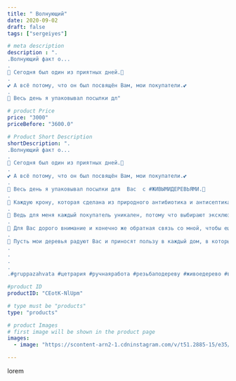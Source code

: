 ```yaml
---
title: " Волнующий"
date: 2020-09-02
draft: false
tags: ["sergeiyes"]

# meta description
description : ".
.Волнующий факт о...
.
💛 Сегодня был один из приятных дней.💛
.
💕 А всё потому, что он был посвящён Вам, мои покупатели.💕
.
💜 Весь день я упаковывал посылки дл"

# product Price
price: "3000"
priceBefore: "3600.0"

# Product Short Description
shortDescription: ".
.Волнующий факт о...
.
💛 Сегодня был один из приятных дней.💛
.
💕 А всё потому, что он был посвящён Вам, мои покупатели.💕
.
💜 Весь день я упаковывал посылки для  Вас  с #ЖИВЫМИДЕРЕВЬЯМИ.💜
.
💙 Каждую крону, которая сделана из природного антибиотика и антисептика //- ЦЕТРАРИИ, заворачивал отдельно.💙
.
💞 Ведь для меня каждый покупатель уникален, потому что выбирают эксклюзивные деревья, чудо//-подароки.💞
.
💚 Для Вас дорого внимание и конечно же обратная связь со мной, чтобы ещё раз получить информацию о своей ЦЕТРАРИИ //- Исландском мохе.💚
.
💖 Пусть мои деревья радуют Вас и приносят пользу в каждый дом, в который их приглашают жить.💖.
.
.
.
.
.#gruppazahvata #цетрария #ручнаяработа #резьбаподереву #живоедерево #вестивсети #исландскиймох #пятигорск #КРЫМ #Севастополь #sergeystar #железноводск #ставрополь #антисептик #подарок #градмастеров #cetrariya #grad_masterov #друзья #сувенир #природныйантибиотик #купитьцетрарию #zotzon"

#product ID
productID: "CEotK-NlUpm"

# type must be "products"
type: "products"

# product Images
# first image will be shown in the product page
images:
  - image: "https://scontent-arn2-1.cdninstagram.com/v/t51.2885-15/e35/118639436_356351582072254_7957426136782161540_n.jpg?tp=1&_nc_ht=scontent-arn2-1.cdninstagram.com&_nc_cat=110&_nc_ohc=Ah_LvvPivFEAX8GfkRB&ccb=7-4&oh=3c1ea636aa3e604d7aa7c65dc7424eca&oe=6085A535&_nc_sid=86f79a&ig_cache_key=MjM4OTM1ODI2ODQwNzY5NTk3NA%3D%3D.2-ccb7-4"

---
```

lorem
